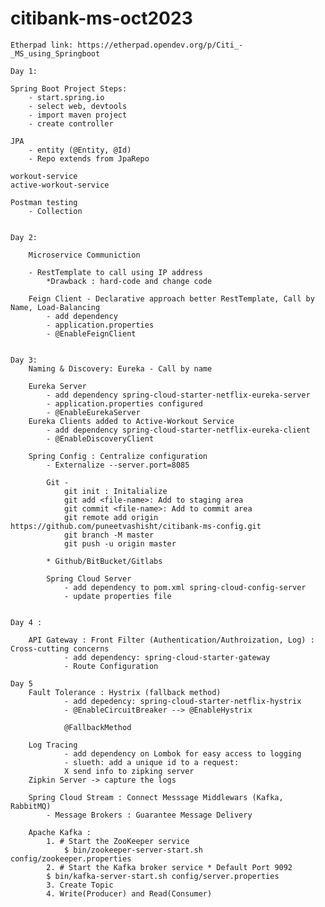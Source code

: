# citibank-ms-oct2023

    Etherpad link: https://etherpad.opendev.org/p/Citi_-_MS_using_Springboot

    Day 1:

    Spring Boot Project Steps:
        - start.spring.io
        - select web, devtools
        - import maven project
        - create controller

    JPA
        - entity (@Entity, @Id)
        - Repo extends from JpaRepo
    
    workout-service
    active-workout-service

    Postman testing
        - Collection


    Day 2:

        Microservice Communiction

        - RestTemplate to call using IP address
            *Drawback : hard-code and change code
        
        Feign Client - Declarative approach better RestTemplate, Call by Name, Load-Balancing
            - add dependency
            - application.properties 
            - @EnableFeignClient


    Day 3:
        Naming & Discovery: Eureka - Call by name

        Eureka Server
            - add dependency spring-cloud-starter-netflix-eureka-server
            - application.properties configured
            - @EnableEurekaServer
        Eureka Clients added to Active-Workout Service
            - add dependency spring-cloud-starter-netflix-eureka-client
            - @EnableDiscoveryClient
        
        Spring Config : Centralize configuration
            - Externalize --server.port=8085
        
            Git - 
                git init : Initalialize
                git add <file-name>: Add to staging area
                git commit <file-name>: Add to commit area
                git remote add origin https://github.com/puneetvashisht/citibank-ms-config.git
                git branch -M master
                git push -u origin master
            
            * Github/BitBucket/Gitlabs

            Spring Cloud Server
                - add dependency to pom.xml spring-cloud-config-server
                - update properties file
        

    Day 4 :

        API Gateway : Front Filter (Authentication/Authroization, Log) : Cross-cutting concerns
                - add dependency: spring-cloud-starter-gateway
                - Route Configuration
    
    Day 5
        Fault Tolerance : Hystrix (fallback method)
                - add depedency: spring-cloud-starter-netflix-hystrix
                - @EnableCircuitBreaker --> @EnableHystrix

                @FallbackMethod
        
        Log Tracing
                - add dependency on Lombok for easy access to logging
                - slueth: add a unique id to a request: 
                X send info to zipking server
        Zipkin Server -> capture the logs

        Spring Cloud Stream : Connect Messsage Middlewars (Kafka, RabbitMQ)
            - Message Brokers : Guarantee Message Delivery
            
        Apache Kafka : 
            1. # Start the ZooKeeper service
                $ bin/zookeeper-server-start.sh config/zookeeper.properties
            2. # Start the Kafka broker service * Default Port 9092
            $ bin/kafka-server-start.sh config/server.properties
            3. Create Topic
            4. Write(Producer) and Read(Consumer)




    
